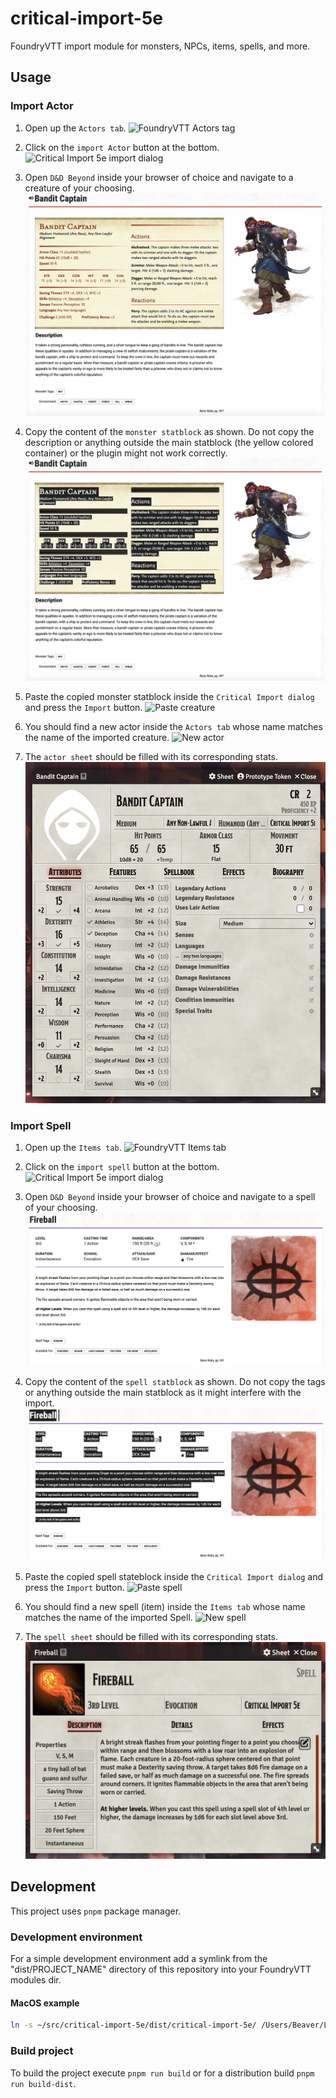 # critical-import-5e

FoundryVTT import module for monsters, NPCs, items, spells, and more.

## Usage

### Import Actor

1. Open up the `Actors tab`.
   ![FoundryVTT Actors tag](/docs/doc_actor_01.png)

2. Click on the `import Actor` button at the bottom.
   ![Critical Import 5e import dialog](/docs/doc_actor_02.png)

3. Open `D&D Beyond` inside your browser of choice and navigate to a creature of your choosing.
   ![D&D Beyond Bandit Captain](/docs/doc_actor_03.png)

4. Copy the content of the `monster statblock` as shown. Do not copy the description or anything outside the main statblock (the yellow colored container) or the plugin might not work correctly.
   ![Copy creature](/docs/doc_actor_04.png)

5. Paste the copied monster statblock inside the `Critical Import dialog` and press the `Import` button.
   ![Paste creature](/docs/doc_actor_05.png)

6. You should find a new actor inside the `Actors tab` whose name matches the name of the imported creature.
   ![New actor](/docs/doc_actor_06.png)

7. The `actor sheet` should be filled with its corresponding stats.
   ![Actor sheet](/docs/doc_actor_07.png)

### Import Spell

1. Open up the `Items tab`.
   ![FoundryVTT Items tab](/docs/doc_spell_01.png)

2. Click on the `import spell` button at the bottom.
   ![Critical Import 5e import dialog](/docs/doc_spell_02.png)

3. Open `D&D Beyond` inside your browser of choice and navigate to a spell of your choosing.
   ![D&D Beyond Fireball spell](/docs/doc_spell_03.png)

4. Copy the content of the `spell statblock` as shown. Do not copy the tags or anything outside the main statblock as it might interfere with the import.
   ![Copy spell](/docs/doc_spell_04.png)

5. Paste the copied spell stateblock inside the `Critical Import dialog` and press the `Import` button.
   ![Paste spell](/docs/doc_spell_05.png)

6. You should find a new spell (item) inside the `Items tab` whose name matches the name of the imported Spell.
   ![New spell](/docs/doc_spell_06.png)

7. The `spell sheet` should be filled with its corresponding stats.
   ![Spell sheet](/docs/doc_spell_07.png)

## Development

This project uses `pnpm` package manager.

### Development environment

For a simple development environment add a symlink from the "dist/PROJECT_NAME" directory of this repository into your FoundryVTT modules dir.

#### MacOS example

```bash
ln -s ~/src/critical-import-5e/dist/critical-import-5e/ /Users/Beaver/Library/Application\ Support/FoundryVTT/Data/modules
```

### Build project

To build the project execute `pnpm run build` or for a distribution build `pnpm run build-dist`.
